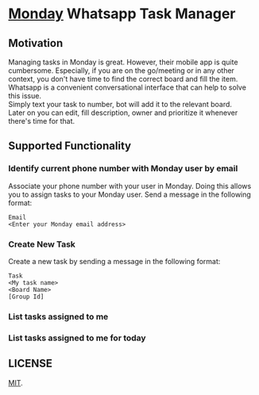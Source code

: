 # [Monday](https://monday.com) Whatsapp Task Manager

## Motivation
Managing tasks in Monday is great. However, their mobile app is quite cumbersome. Especially, if you are on the go/meeting or in any other context, you don't have time to find the correct board and fill the item. <br>
Whatsapp is a convenient conversational interface that can help to solve this issue. <br>
Simply text your task to number, bot will add it to the relevant board. <br>
Later on you can edit, fill description, owner and prioritize it whenever there's time for that.

## Supported Functionality

### Identify current phone number with Monday user by email
Associate your phone number with your user in Monday. Doing this allows you to assign tasks to your Monday user. Send a message in the following format:
```
Email
<Enter your Monday email address>
```

### Create New Task
Create a new task by sending a message in the following format:
```
Task
<My task name>
<Board Name>
[Group Id]
```

### List tasks assigned to me
### List tasks assigned to me for today

## LICENSE
[MIT](/LICENSE).
